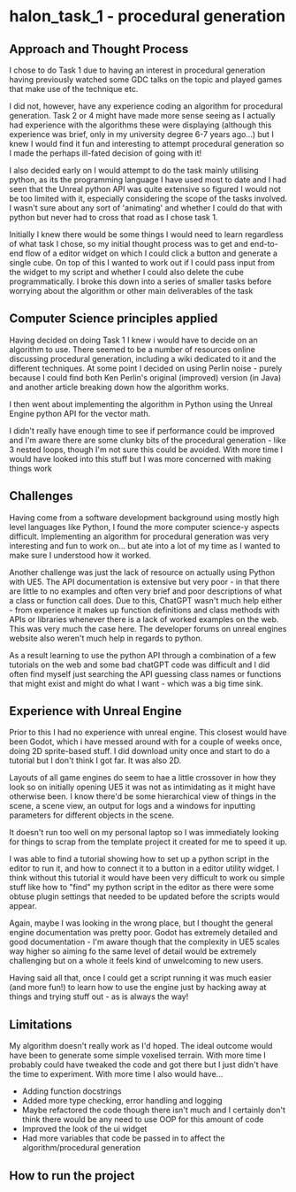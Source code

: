 # halon_task_1 - procedural generation

## Approach and Thought Process

I chose to do Task 1 due to having an interest in procedural generation having previously watched some GDC talks on the topic and played games that make use of the technique etc.

I did not, however, have any experience coding an algorithm for procedural generation. Task 2 or 4 might have made more sense seeing as I actually had experience with the algorithms these were displaying (although this experience was brief, only in my university degree 6-7 years ago...) but I knew I would find it fun and interesting to attempt procedural generation so I made the perhaps ill-fated decision of going with it!

I also decided early on I would attempt to do the task mainly utilising python, as its the programming language I have used most to date and I had seen that the Unreal python API was quite extensive so figured I would not be too limited with it, especially considering the scope of the tasks involved. I wasn't sure about any sort of 'animating' and whether I could do that with python but never had to cross that road as I chose task 1.

Initially I knew there would be some things I would need to learn regardless of what task I chose, so my initial thought process was to get and end-to-end flow of a editor widget on which I could click a button and generate a single cube. On top of this I wanted to work out if I could pass input from the widget to my script and whether I could also delete the cube programmatically. I broke this down into a series of smaller tasks before worrying about the algorithm or other main deliverables of the task

## Computer Science principles applied

Having decided on doing Task 1 I knew i would have to decide on an algorithm to use. There seemed to be a number of resources online discussing procedural generation, including a wiki dedicated to it and the different techniques. At some point I decided on using Perlin noise - purely because I could find both Ken Perlin's original (improved) version (in Java) and another article breaking down how the algorithm works.

I then went about implementing the algorithm in Python using the Unreal Engine python API for the vector math.

I didn't really have enough time to see if performance could be improved and I'm aware there are some clunky bits of the procedural generation - like 3 nested loops, though I'm not sure this could be avoided. With more time I would have looked into this stuff but I was more concerned with making things work

## Challenges

Having come from a software development background using mostly high level languages like Python, I found the more computer science-y aspects difficult. Implementing an algorithm for procedural generation was very interesting and fun to work on... but ate into a lot of my time as I wanted to make sure I understood how it worked.

Another challenge was just the lack of resource on actually using Python with UE5. The API documentation is extensive but very poor - in that there are little to no examples and often very brief and poor descriptions of what a class or function call does. Due to this, ChatGPT wasn't much help either - from experience it makes up function definitions and class methods with APIs or libraries whenever there is a lack of worked examples on the web. This was very much the case here. The developer forums on unreal engines website also weren't much help in regards to python. 

As a result learning to use the python API through a combination of a few tutorials on the web and some bad chatGPT code was difficult and I did often find myself just searching the API guessing class names or functions that might exist and might do what I want - which was a big time sink.

## Experience with Unreal Engine

Prior to this I had no experience with unreal engine. This closest would have been Godot, which i have messed around with for a couple of weeks once, doing 2D sprite-based stuff. I did download unity once and start to do a tutorial but I don't think I got far. It was also 2D.

Layouts of all game engines do seem to hae a little crossover in how they look so on initially opening UE5 it was not as intimidating as it might have otherwise been. I know there'd be some hierarchical view of things in the scene, a scene view, an output for logs and a windows for inputting parameters for different objects in the scene.

It doesn't run too well on my personal laptop so I was immediately looking for things to scrap from the template project it created for me to speed it up. 

I was able to find a tutorial showing how to set up a python script in the editor to run it, and how to connect it to a button in a editor utility widget. I think without this tutorial it would have been very difficult to work ou simple stuff like how to "find" my python script in the editor as there were some obtuse plugin settings that needed to be updated before the scripts would appear.

Again, maybe I was looking in the wrong place, but I thought the general engine documentation was pretty poor. Godot has extremely detailed and good documentation - I'm aware though that the complexity in UE5 scales way higher so aiming fo the same level of detail would be extremely challenging but on a whole it feels kind of unwelcoming to new users.

Having said all that, once I could get a script running it was much easier (and more fun!) to learn how to use the engine just by hacking away at things and trying stuff out - as is always the way!

## Limitations

My algorithm doesn't really work as I'd hoped. The ideal outcome would have been to generate some simple voxelised terrain. With more time I probably could have tweaked the code and got there but I just didn't have the time to experiment. With more time I also would have...

- Adding function docstrings
- Added more type checking, error handling and logging
- Maybe refactored the code though there isn't much and I certainly don't think there would be any need to use OOP for this amount of code
- Improved the look of the ui widget
- Had more variables that code be passed in to affect the algorithm/procedural generation

## How to run the project

